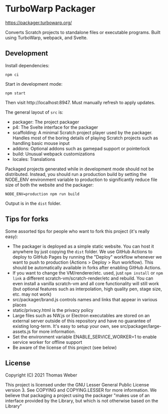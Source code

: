 # TurboWarp Packager

https://packager.turbowarp.org/

Converts Scratch projects to standalone files or executable programs. Built using TurboWarp, webpack, and Svelte.

## Development

Install dependencies:

```
npm ci
```

Start in development mode:

```
npm start
```

Then visit http://localhost:8947. Must manually refresh to apply updates.

The general layout of `src` is:

 - packager: The project packager
 - p4: The Svelte interface for the packager
 - scaffolding: A minimal Scratch project player used by the packager. Handles most of the boring details of playing Scratch projects such as handling basic mouse input
 - addons: Optional addons such as gamepad support or pointerlock
 - build: Unusual webpack customizations
 - locales: Translations

Packaged projects generated while in development mode should not be distributed. Instead, you should run a production build by setting the NODE_ENV environment variable to production to significantly reduce file size of both the website and the packager:

```
NODE_ENV=production npm run build
```

Output is in the `dist` folder.

## Tips for forks

Some assorted tips for people who want to fork this project (it's really easy):

 - The packager is deployed as a simple static website. You can host it anywhere by just copying the `dist` folder. We use GitHub Actions to deploy to GitHub Pages by running the "Deploy" workflow whenever we want to push to production (Actions > Deploy > Run workflow). This should be automatically available in forks after enabling GitHub Actions.
 - If you want to change the VM/renderer/etc. used, just `npm install` or `npm link` a different scratch-vm/scratch-render/etc and rebuild. You can even install a vanilla scratch-vm and all core functionality will still work (but optional features such as interpolation, high quality pen, stage size, etc. may not work)
 - src/packager/brand.js controls names and links that appear in various places
 - static/privacy.html is the privacy policy
 - Large files such as NW.js or Electron executables are stored on an external server outside of this repository and have no guarantee of existing long-term. It's easy to setup your own, see src/packager/large-assets.js for more information.
 - Set the environment variable ENABLE_SERVICE_WORKER=1 to enable service worker for offline support
 - Be aware of the license of this project (see below)

## License

Copyright (C) 2021 Thomas Weber

This project is licensed under the GNU Lesser General Public License version 3. See COPYING and COPYING.LESSER for more information. We believe that packaging a project using the packager "makes use of an interface provided by the Library, but which is not otherwise based on the Library"
